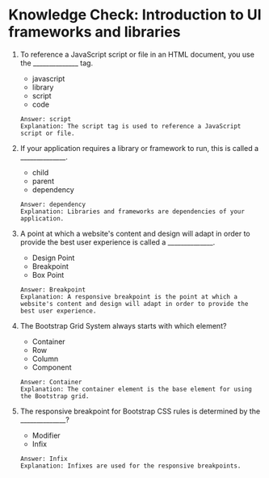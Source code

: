 # Knowledge Check: Introduction to UI frameworks and libraries

1. To reference a JavaScript script or file in an HTML document, you use the ______________ tag.
   - javascript
   - library
   - script
   - code
   ```
   Answer: script
   Explanation: The script tag is used to reference a JavaScript script or file.
   ```

2. If your application requires a library or framework to run, this is called a ______________.
   - child
   - parent
   - dependency
   ```
   Answer: dependency
   Explanation: Libraries and frameworks are dependencies of your application.
   ```

3. A point at which a website's content and design will adapt in order to provide the best user experience is called a ______________.
   - Design Point
   - Breakpoint
   - Box Point
   ```
   Answer: Breakpoint
   Explanation: A responsive breakpoint is the point at which a website's content and design will adapt in order to provide the best user experience.
   ```

4. The Bootstrap Grid System always starts with which element?
   - Container
   - Row
   - Column
   - Component
   ```
   Answer: Container
   Explanation: The container element is the base element for using the Bootstrap grid.
   ```

5. The responsive breakpoint for Bootstrap CSS rules is determined by the ______________?
   - Modifier
   - Infix
   ```
   Answer: Infix
   Explanation: Infixes are used for the responsive breakpoints.
   ```
